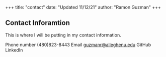 +++
title: "contact"
date: "Updated 11/12/21"
author: "Ramon Guzman"
+++

## Contact Inforamtion

This is where I will be putting in my contact information.

Phone number (480)823-8443
Email guzmanr@alleghenu.edu
GitHub
LinkedIn
